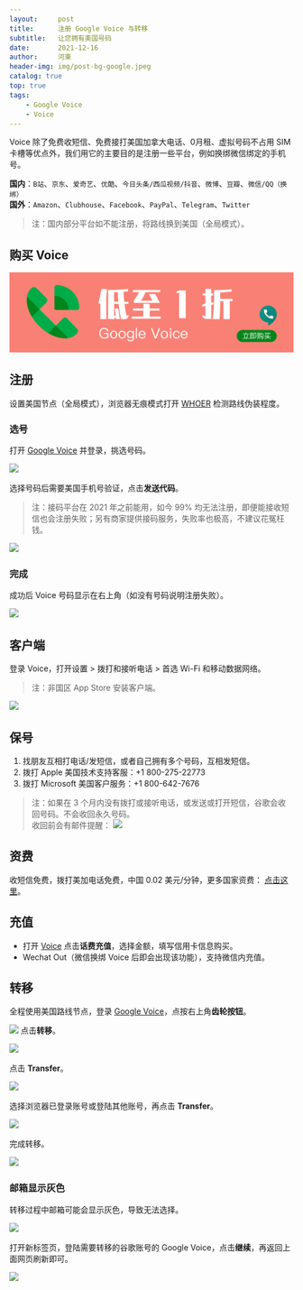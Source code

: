 ```yaml
---
layout:     post
title:      注册 Google Voice 与转移
subtitle:   让您拥有美国号码
date:       2021-12-16
author:     河東
header-img: img/post-bg-google.jpeg
catalog: true
top: true
tags:
    - Google Voice
    - Voice
---
```


Voice 除了免费收短信、免费接打美国加拿大电话、0月租、虚拟号码不占用 SIM 卡槽等优点外，我们用它的主要目的是注册一些平台，例如换绑微信绑定的手机号。

**国内**：`B站`、`京东`、`爱奇艺`、`优酷`、`今日头条/西瓜视频/抖音`、`微博`、`豆瓣`、`微信/QQ（换绑）`\
**国外**：`Amazon`、`Clubhouse`、`Facebook`、`PayPal`、`Telegram`、`Twitter`

>注：国内部分平台如不能注册，将路线换到美国（全局模式）。

## 购买 Voice

[![](/img/Voice/01.png)](https://t.me/gv188)

## 注册

设置美国节点（全局模式），浏览器无痕模式打开  [WHOER](https://whoer.net)  检测路线伪装程度。


### 选号

打开 [Google Voice](https://voice.google.com/) 并登录，挑选号码。

![](https://i.loli.net/2021/03/02/jeDNBWAMYazm6ko.png)


选择号码后需要美国手机号验证，点击**发送代码**。

> 注：接码平台在 2021 年之前能用，如今 99% 均无法注册，即便能接收短信也会注册失败；另有商家提供接码服务，失败率也极高，不建议花冤枉钱。 

![](https://i.loli.net/2021/03/02/Bd2OEmhbHKrlzX7.png)

### 完成

成功后 Voice 号码显示在右上角（如没有号码说明注册失败）。

 
![](https://tva4.sinaimg.cn/large/008aobiRgy1gmhm3prql2j31qi124wlf.jpg)


## 客户端

登录 Voice，打开设置 > 拨打和接听电话 > 首选 Wi-Fi 和移动数据网络。

>注：非国区 App Store 安装客户端。

![](https://i.loli.net/2021/03/02/TM7HSyVJK5fbnCQ.png)



## 保号

1. 找朋友互相打电话/发短信，或者自己拥有多个号码，互相发短信。
2. 拨打 Apple 美国技术支持客服：+1 800-275-22773
3. 拨打 Microsoft 美国客户服务：+1 800-642-7676

>注：如果在 3 个月内没有拨打或接听电话，或发送或打开短信，谷歌会收回号码。不会收回永久号码。  
>收回前会有邮件提醒：
![](https://i.imgur.com/kZualA4.jpg)





## 资费

收短信免费，拨打美加电话免费，中国 0.02 美元/分钟，更多国家资费： [点击这里](https://voice.google.com/u/0/rates?pli=1)。



## 充值

* 打开 [Voice](https://voice.google.com/u/3/billing) 点击**话费充值**，选择金额，填写信用卡信息购买。
* Wechat Out（微信换绑 Voice 后即会出现该功能），支持微信内充值。



## 转移

全程使用美国路线节点，登录 [Google Voice](https://voice.google.com/u/0/messages)，点按右上角**齿轮按钮**。

![](https://i.imgur.com/JKEP97B.png)
点击**转移**。

![](https://i.imgur.com/JZVjen2.png)



点击 **Transfer**。

![](https://i.imgur.com/Ez0XzAc.png)



选择浏览器已登录账号或登陆其他账号，再点击 **Transfer**。

![](https://i.imgur.com/UDYRIG2.png)


完成转移。

![](https://tva1.sinaimg.cn/large/008eZBHKly1gpa2120zx9j30yy0est9b.jpg)



### 邮箱显示灰色

转移过程中邮箱可能会显示灰色，导致无法选择。

![](https://i.imgur.com/UvMh9hf.png)

打开新标签页，登陆需要转移的谷歌账号的 Google Voice，点击**继续**，再返回上面网页刷新即可。

![](https://i.imgur.com/AApKuOC.png)